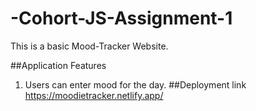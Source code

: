 # -Cohort-JS-Assignment-1
This is a basic Mood-Tracker Website.

##Application Features
1. Users can enter mood for the day.
##Deployment link
https://moodietracker.netlify.app/
